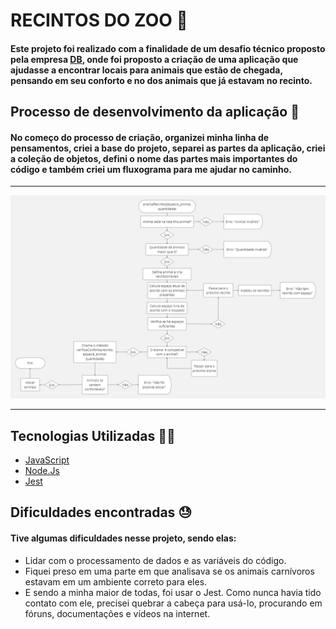 # RECINTOS DO ZOO 🦓

#### Este projeto foi realizado com a finalidade de um desafio técnico proposto pela empresa [DB](https://www.linkedin.com/company/dbserver/), onde foi proposto a criação de uma aplicação que ajudasse a encontrar locais para animais que estão de chegada, pensando em seu conforto e no dos animais que já estavam no recinto.

## Processo de desenvolvimento da aplicação 🧐

#### No começo do processo de criação, organizei minha linha de pensamentos, criei a base do projeto, separei as partes da aplicação, criei a coleção de objetos, defini o nome das partes mais importantes do código e também criei um fluxograma para me ajudar no caminho.

***

![web](https://github.com/JonathanMacedo/desafio-JonathanMacedo-2024/blob/main/src/images/fluxograma.jpg)


*** 

## Tecnologias Utilizadas 🐱‍🏍

* [JavaScript]()
* [Node.Js]()
* [Jest]()



## Dificuldades encontradas 😓

#### Tive algumas dificuldades nesse projeto, sendo elas: 
* Lidar com o processamento de dados e as variáveis do código.
* Fiquei preso em uma parte em que analisava se os animais carnívoros estavam em um ambiente correto para eles.
* E sendo a minha maior de todas, foi usar o Jest. Como nunca havia tido contato com ele, precisei quebrar a cabeça para usá-lo, procurando em fóruns, documentações e vídeos na internet.

